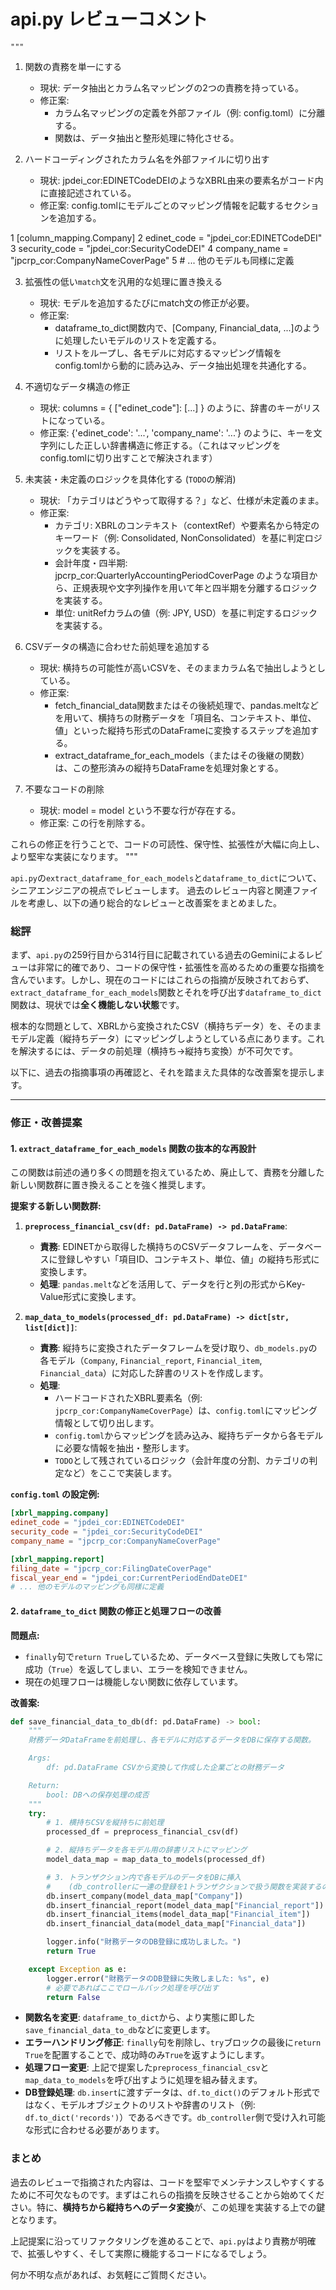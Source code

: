 # api.py レビューコメント

    """
    
   1. 関数の責務を単一にする
       * 現状: データ抽出とカラム名マッピングの2つの責務を持っている。
       * 修正案:
           * カラム名マッピングの定義を外部ファイル（例: config.toml）に分離する。
           * 関数は、データ抽出と整形処理に特化させる。


   2. ハードコーディングされたカラム名を外部ファイルに切り出す
       * 現状: jpdei_cor:EDINETCodeDEIのようなXBRL由来の要素名がコード内に直接記述されている。
       * 修正案: config.tomlにモデルごとのマッピング情報を記載するセクションを追加する。


   1         [column_mapping.Company]
   2         edinet_code = "jpdei_cor:EDINETCodeDEI"
   3         security_code = "jpdei_cor:SecurityCodeDEI"
   4         company_name = "jpcrp_cor:CompanyNameCoverPage"
   5         # ... 他のモデルも同様に定義



   3. 拡張性の低い`match`文を汎用的な処理に置き換える
       * 現状: モデルを追加するたびにmatch文の修正が必要。
       * 修正案:
           * dataframe_to_dict関数内で、[Company, Financial_data, ...]のように処理したいモデルのリストを定義する。
           * リストをループし、各モデルに対応するマッピング情報をconfig.tomlから動的に読み込み、データ抽出処理を共通化する。


   4. 不適切なデータ構造の修正
       * 現状: columns = { ["edinet_code"]: [...] } のように、辞書のキーがリストになっている。
       * 修正案: {'edinet_code': '...', 'company_name': '...'} のように、キーを文字列にした正しい辞書構造に修正する。（これはマッピングをconfig.tomlに切り出すことで解決されます）


   5. 未実装・未定義のロジックを具体化する (`TODO`の解消)
       * 現状: 「カテゴリはどうやって取得する？」など、仕様が未定義のまま。
       * 修正案:
           * カテゴリ: XBRLのコンテキスト（contextRef）や要素名から特定のキーワード（例: Consolidated, NonConsolidated）を基に判定ロジックを実装する。
           * 会計年度・四半期: jpcrp_cor:QuarterlyAccountingPeriodCoverPage のような項目から、正規表現や文字列操作を用いて年と四半期を分離するロジックを実装する。
           * 単位: unitRefカラムの値（例: JPY, USD）を基に判定するロジックを実装する。


   6. CSVデータの構造に合わせた前処理を追加する
       * 現状: 横持ちの可能性が高いCSVを、そのままカラム名で抽出しようとしている。
       * 修正案:
           * fetch_financial_data関数またはその後続処理で、pandas.meltなどを用いて、横持ちの財務データを「項目名、コンテキスト、単位、値」といった縦持ち形式のDataFrameに変換するステップを追加する。
           * extract_dataframe_for_each_models（またはその後継の関数）は、この整形済みの縦持ちDataFrameを処理対象とする。


   7. 不要なコードの削除
       * 現状: model = model という不要な行が存在する。
       * 修正案: この行を削除する。


  これらの修正を行うことで、コードの可読性、保守性、拡張性が大幅に向上し、より堅牢な実装になります。
    """



`api.py`の`extract_dataframe_for_each_models`と`dataframe_to_dict`について、シニアエンジニアの視点でレビューします。
過去のレビュー内容と関連ファイルを考慮し、以下の通り総合的なレビューと改善案をまとめました。

### 総評

まず、`api.py`の259行目から314行目に記載されている過去のGeminiによるレビューは非常に的確であり、コードの保守性・拡張性を高めるための重要な指摘を含んでいます。しかし、現在のコードにはこれらの指摘が反映されておらず、`extract_dataframe_for_each_models`関数とそれを呼び出す`dataframe_to_dict`関数は、現状では**全く機能しない状態**です。

根本的な問題として、XBRLから変換されたCSV（横持ちデータ）を、そのままモデル定義（縦持ちデータ）にマッピングしようとしている点にあります。これを解決するには、データの前処理（横持ち→縦持ち変換）が不可欠です。

以下に、過去の指摘事項の再確認と、それを踏まえた具体的な改善案を提示します。

---

### 修正・改善提案

#### 1. `extract_dataframe_for_each_models` 関数の抜本的な再設計

この関数は前述の通り多くの問題を抱えているため、廃止して、責務を分離した新しい関数群に置き換えることを強く推奨します。

**提案する新しい関数群:**

1.  **`preprocess_financial_csv(df: pd.DataFrame) -> pd.DataFrame`**:
    *   **責務**: EDINETから取得した横持ちのCSVデータフレームを、データベースに登録しやすい「項目ID、コンテキスト、単位、値」の縦持ち形式に変換します。
    *   **処理**: `pandas.melt`などを活用して、データを行と列の形式からKey-Value形式に変換します。

2.  **`map_data_to_models(processed_df: pd.DataFrame) -> dict[str, list[dict]]`**:
    *   **責務**: 縦持ちに変換されたデータフレームを受け取り、`db_models.py`の各モデル（`Company`, `Financial_report`, `Financial_item`, `Financial_data`）に対応した辞書のリストを作成します。
    *   **処理**:
        *   ハードコードされたXBRL要素名（例: `jpcrp_cor:CompanyNameCoverPage`）は、`config.toml`にマッピング情報として切り出します。
        *   `config.toml`からマッピングを読み込み、縦持ちデータから各モデルに必要な情報を抽出・整形します。
        *   `TODO`として残されているロジック（会計年度の分割、カテゴリの判定など）をここで実装します。

**`config.toml` の設定例:**

```toml
[xbrl_mapping.company]
edinet_code = "jpdei_cor:EDINETCodeDEI"
security_code = "jpdei_cor:SecurityCodeDEI"
company_name = "jpcrp_cor:CompanyNameCoverPage"

[xbrl_mapping.report]
filing_date = "jpcrp_cor:FilingDateCoverPage"
fiscal_year_end = "jpdei_cor:CurrentPeriodEndDateDEI"
# ... 他のモデルのマッピングも同様に定義
```

#### 2. `dataframe_to_dict` 関数の修正と処理フローの改善

**問題点:**
*   `finally`句で`return True`しているため、データベース登録に失敗しても常に成功（`True`）を返してしまい、エラーを検知できません。
*   現在の処理フローは機能しない関数に依存しています。

**改善案:**

```python
def save_financial_data_to_db(df: pd.DataFrame) -> bool:
    """
    財務データDataFrameを前処理し、各モデルに対応するデータをDBに保存する関数。

    Args:
        df: pd.DataFrame CSVから変換して作成した企業ごとの財務データ

    Return:
        bool: DBへの保存処理の成否
    """
    try:
        # 1. 横持ちCSVを縦持ちに前処理
        processed_df = preprocess_financial_csv(df)

        # 2. 縦持ちデータを各モデル用の辞書リストにマッピング
        model_data_map = map_data_to_models(processed_df)

        # 3. トランザクション内で各モデルのデータをDBに挿入
        #    (db_controllerに一連の登録を1トランザクションで扱う関数を実装するのが望ましい)
        db.insert_company(model_data_map["Company"])
        db.insert_financial_report(model_data_map["Financial_report"])
        db.insert_financial_items(model_data_map["Financial_item"])
        db.insert_financial_data(model_data_map["Financial_data"])

        logger.info("財務データのDB登録に成功しました。")
        return True

    except Exception as e:
        logger.error("財務データのDB登録に失敗しました: %s", e)
        # 必要であればここでロールバック処理を呼び出す
        return False

```
*   **関数名を変更**: `dataframe_to_dict`から、より実態に即した`save_financial_data_to_db`などに変更します。
*   **エラーハンドリング修正**: `finally`句を削除し、`try`ブロックの最後に`return True`を配置することで、成功時のみ`True`を返すようにします。
*   **処理フロー変更**: 上記で提案した`preprocess_financial_csv`と`map_data_to_models`を呼び出すように処理を組み替えます。
*   **DB登録処理**: `db.insert`に渡すデータは、`df.to_dict()`のデフォルト形式ではなく、モデルオブジェクトのリストや辞書のリスト（例: `df.to_dict('records')`）であるべきです。`db_controller`側で受け入れ可能な形式に合わせる必要があります。

### まとめ

過去のレビューで指摘された内容は、コードを堅牢でメンテナンスしやすくするために不可欠なものです。まずはこれらの指摘を反映させることから始めてください。特に、**横持ちから縦持ちへのデータ変換**が、この処理を実装する上での鍵となります。

上記提案に沿ってリファクタリングを進めることで、`api.py`はより責務が明確で、拡張しやすく、そして実際に機能するコードになるでしょう。

何か不明な点があれば、お気軽にご質問ください。
